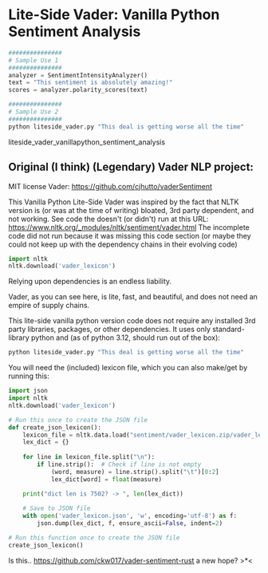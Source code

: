 
# Lite-Side Vader: Vanilla Python Sentiment Analysis
```python
###############
# Sample Use 1
###############
analyzer = SentimentIntensityAnalyzer()
text = "This sentiment is absolutely amazing!"
scores = analyzer.polarity_scores(text)

###############
# Sample Use 2
###############
python liteside_vader.py "This deal is getting worse all the time"
```

liteside_vader_vanillapython_sentiment_analysis

## Original (I think) (Legendary) Vader NLP project:
MIT license Vader: https://github.com/cjhutto/vaderSentiment 



This Vanilla Python Lite-Side Vader was inspired by 
the fact that NLTK version is (or was at the time 
of writing) bloated, 3rd party dependent, 
and not working. See code the doesn't (or didn't)
 run at this URL:
https://www.nltk.org/_modules/nltk/sentiment/vader.html
The incomplete code did not run because it was 
missing this code section (or maybe they could not 
keep up with the dependency chains in their evolving code)
```python
import nltk
nltk.download('vader_lexicon')
```
Relying upon dependencies is an endless liability.

Vader, as you can see here, is lite, fast, and beautiful,
and does not need an empire of supply chains.


This lite-side vanilla python version code 
does not require any installed 3rd party 
libraries, packages, or other dependencies.
It uses only standard-library python and
(as of python 3.12, should run out of the box):
```python
python liteside_vader.py "This deal is getting worse all the time"
```

You will need the (included) lexicon file,
which you can also make/get by running this:
```python
import json
import nltk
nltk.download('vader_lexicon')

# Run this once to create the JSON file
def create_json_lexicon():
    lexicon_file = nltk.data.load("sentiment/vader_lexicon.zip/vader_lexicon/vader_lexicon.txt")
    lex_dict = {}
    
    for line in lexicon_file.split("\n"):
        if line.strip():  # Check if line is not empty
            (word, measure) = line.strip().split("\t")[0:2]
            lex_dict[word] = float(measure)

    print("dict len is 7502? -> ", len(lex_dict))
    
    # Save to JSON file
    with open('vader_lexicon.json', 'w', encoding='utf-8') as f:
        json.dump(lex_dict, f, ensure_ascii=False, indent=2)

# Run this function once to create the JSON file
create_json_lexicon()
```

Is this.. 
https://github.com/ckw017/vader-sentiment-rust
a new hope? >*<
